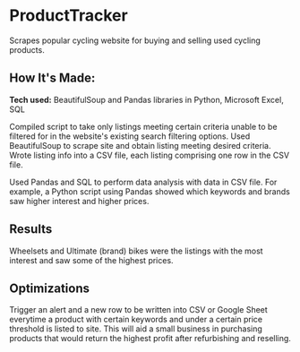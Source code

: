 # ProductTracker

Scrapes popular cycling website for buying and selling used cycling products. 

## How It's Made:

**Tech used:** BeautifulSoup and Pandas libraries in Python, Microsoft Excel, SQL

Compiled script to take only listings meeting certain criteria unable to be filtered for in the website's existing search filtering options. Used BeautifulSoup to scrape site and obtain listing meeting desired criteria. Wrote listing info into a CSV file, each listing comprising one row in the CSV file. 

Used Pandas and SQL to perform data analysis with data in CSV file. For example, a Python script using Pandas showed which keywords and brands saw higher interest and higher prices.

## Results

Wheelsets and Ultimate (brand) bikes were the listings with the most interest and saw some of the highest prices.

## Optimizations

Trigger an alert and a new row to be written into CSV or Google Sheet everytime a product with certain keywords and under a certain price threshold is listed to site. This will aid a small business in purchasing products that would return the highest profit after refurbishing and reselling. 
